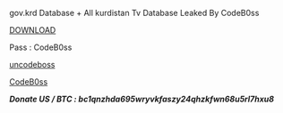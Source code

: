 gov.krd Database + All kurdistan Tv Database
Leaked By CodeB0ss

[DOWNLOAD](https://anonfiles.com/t7rcydJ2yf/codeb0ss_kurdistan-database-1_codeb0ss_zip)

Pass : CodeB0ss 

[uncodeboss](https://t.me/uncodeboss)

[CodeB0ss](https://t.me/CodeB0ss)

***Donate US / BTC : bc1qnzhda695wryvkfaszy24qhzkfwn68u5rl7hxu8***
